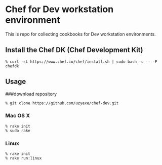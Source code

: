 Chef for Dev workstation environment
====

This is repo for collecting cookbooks for Dev workstation environments.

## Install the Chef DK (Chef Development Kit)

```
% curl -sL https://www.chef.io/chef/install.sh | sudo bash -s -- -P chefdk
```

## Usage

###download repository
```
% git clone https://github.com/uzyexe/chef-dev.git

```

### Mac OS X

```
% rake init
% sudo rake
```

### Linux

```
% rake init
% rake run:linux
```
